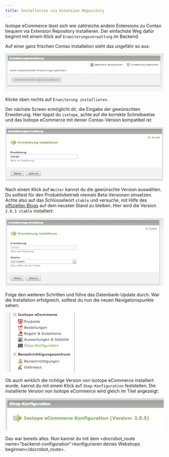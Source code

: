 ```yaml
---
title: Installation via Extension Repository
---
```


Isotope eCommerce lässt sich wie zahlreiche andere Extensions zu Contao bequem via Extension Repository installieren.
Der einfachste Weg dafür beginnt mit einem Klick auf `Erweiterungsverwaltung` im Backend.

Auf einer ganz frischen Contao Installation sieht das ungefähr so aus:

![Erweiterungsverwaltung Übersicht](er.png)

Klicke oben rechts auf `Erweiterung installieren`.

Der nächste Screen ermöglicht dir, die Eingabe der gewünschten Erweiterung. Hier tippst du `isotope`, achte auf die korrekte Schreibweise und das Isotope eCommerce mit deiner Contao-Version kompatibel ist:

![Erweiterungsverwaltung Isotope auswählen](er1.png)

Nach einem Klick auf `Weiter` kannst du die gewünschte Version auswählen. Du solltest für den Produktivbetrieb niemals Beta-Versionen einsetzen. Achte also auf das Schlüsselwort `stable` und versuche, mit Hilfe des [offiziellen Blogs][1] auf dem neusten Stand zu bleiben. Hier wird die Version `2.0.3 stable` installiert:

![Erweiterungsverwaltung Isotope Version auswählen](er_version.png)

Folge den weiteren Schritten und führe das Datenbank-Update durch. War die Installation erfolgreich, solltest du nun die neuen Navigationspunkte sehen:

![Navigation von Isotope](nav.png)

Ob auch wirklich die richtige Version von Isotope eCommerce installiert wurde, kannst du mit einem Klick auf `Shop-Konfiguration` feststellen. Die installierte Version von Isotope eCommerce wird gleich im Titel angezeigt:

![Version überprüfen](version_check.png)

Das war bereits alles. Nun kannst du mit dem <docrobot_route name="backend-configuration">konfigurieren deines Webshops beginnen</docrobot_route>.

[1]: http://isotopeecommerce.org/de/blog.html

